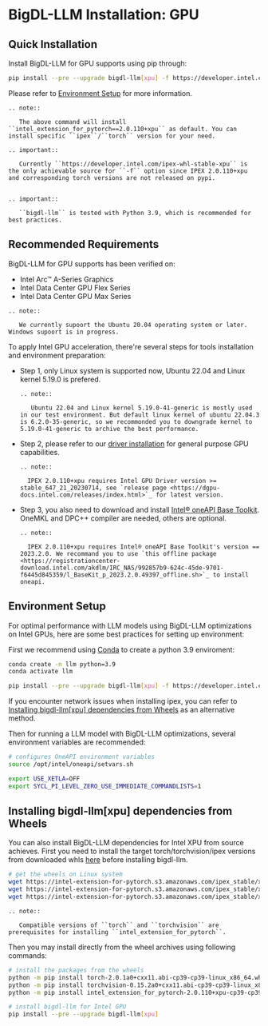 # BigDL-LLM Installation: GPU

## Quick Installation

Install BigDL-LLM for GPU supports using pip through:

```bash
pip install --pre --upgrade bigdl-llm[xpu] -f https://developer.intel.com/ipex-whl-stable-xpu # install bigdl-llm for Intel GPU
```

Please refer to [Environment Setup](#environment-setup) for more information.

```eval_rst
.. note::

   The above command will install ``intel_extension_for_pytorch==2.0.110+xpu`` as default. You can install specific ``ipex``/``torch`` version for your need.

.. important::

   Currently ``https://developer.intel.com/ipex-whl-stable-xpu`` is  the only achievable source for ``-f`` option since IPEX 2.0.110+xpu and corresponding torch versions are not released on pypi.


.. important::

   ``bigdl-llm`` is tested with Python 3.9, which is recommended for best practices.
```

## Recommended Requirements

BigDL-LLM for GPU supports has been verified on:

* Intel Arc™ A-Series Graphics
* Intel Data Center GPU Flex Series
* Intel Data Center GPU Max Series

```eval_rst
.. note::

   We currently supoort the Ubuntu 20.04 operating system or later. Windows supoort is in progress.
```

To apply Intel GPU acceleration, there're several steps for tools installation and environment preparation:

* Step 1, only Linux system is supported now, Ubuntu 22.04 and Linux kernel 5.19.0 is prefered.
  ```eval_rst
  .. note::

     Ubuntu 22.04 and Linux kernel 5.19.0-41-generic is mostly used in our test environment. But default linux kernel of ubuntu 22.04.3 is 6.2.0-35-generic, so we recommonded you to downgrade kernel to 5.19.0-41-generic to archive the best performance.
  ```
* Step 2, please refer to our [driver installation](https://dgpu-docs.intel.com/driver/installation.html) for general purpose GPU capabilities.
  ```eval_rst
  .. note::

    IPEX 2.0.110+xpu requires Intel GPU Driver version >= stable_647_21_20230714, see `release page <https://dgpu-docs.intel.com/releases/index.html>`_ for latest version.
  ```
* Step 3, you also need to download and install [Intel® oneAPI Base Toolkit](https://www.intel.com/content/www/us/en/developer/tools/oneapi/base-toolkit-download.html). OneMKL and DPC++ compiler are needed, others are optional.
  ```eval_rst
  .. note::

    IPEX 2.0.110+xpu requires Intel® oneAPI Base Toolkit's version == 2023.2.0. We recommand you to use `this offline package <https://registrationcenter-download.intel.com/akdlm/IRC_NAS/992857b9-624c-45de-9701-f6445d845359/l_BaseKit_p_2023.2.0.49397_offline.sh>`_ to install oneapi.
  ```

## Environment Setup

For optimal performance with LLM models using BigDL-LLM optimizations on Intel GPUs, here are some best practices for setting up environment:

First we recommend using [Conda](https://docs.conda.io/en/latest/miniconda.html) to create a python 3.9 enviroment:

```bash
conda create -n llm python=3.9
conda activate llm

pip install --pre --upgrade bigdl-llm[xpu] -f https://developer.intel.com/ipex-whl-stable-xpu # install bigdl-llm for GPU
```

If you encounter network issues when installing ipex, you can refer to  [Installing bigdl-llm[xpu] dependencies from Wheels](#installing-bigdl-llmxpu-dependencies-from-wheels) as an alternative method.

Then for running a LLM model with BigDL-LLM optimizations, several environment variables are recommended:

```bash
# configures OneAPI environment variables
source /opt/intel/oneapi/setvars.sh

export USE_XETLA=OFF
export SYCL_PI_LEVEL_ZERO_USE_IMMEDIATE_COMMANDLISTS=1
```

## Installing bigdl-llm[xpu] dependencies from Wheels

You can also install BigDL-LLM dependencies for Intel XPU from source achieves. First you need to install the target torch/torchvision/ipex versions from downloaded whls [here](http://ec2-52-27-27-201.us-west-2.compute.amazonaws.com/ipex-release.php?device=xpu&repo=us&release=stable) before installing bigdl-llm. 

```bash
# get the wheels on Linux system
wget https://intel-extension-for-pytorch.s3.amazonaws.com/ipex_stable/xpu/torch-2.0.1a0%2Bcxx11.abi-cp39-cp39-linux_x86_64.whl
wget https://intel-extension-for-pytorch.s3.amazonaws.com/ipex_stable/xpu/torchvision-0.15.2a0%2Bcxx11.abi-cp39-cp39-linux_x86_64.whl
wget https://intel-extension-for-pytorch.s3.amazonaws.com/ipex_stable/xpu/intel_extension_for_pytorch-2.0.110%2Bxpu-cp39-cp39-linux_x86_64.whl

```

```eval_rst
.. note::

   Compatible versions of ``torch`` and ``torchvision`` are prerequisites for installing ``intel_extension_for_pytorch``.
```

Then you may install directly from the wheel archives using following commands:

```bash
# install the packages from the wheels
python -m pip install torch-2.0.1a0+cxx11.abi-cp39-cp39-linux_x86_64.whl
python -m pip install torchvision-0.15.2a0+cxx11.abi-cp39-cp39-linux_x86_64.whl
python -m pip install intel_extension_for_pytorch-2.0.110+xpu-cp39-cp39-linux_x86_64.whl

# install bigdl-llm for Intel GPU
pip install --pre --upgrade bigdl-llm[xpu]
```